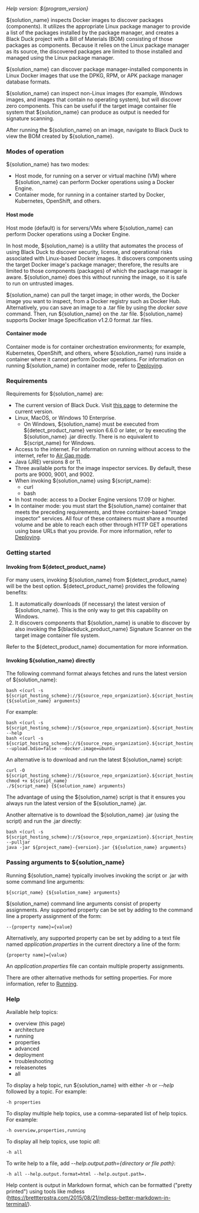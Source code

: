 
_Help version: ${program_version}_

${solution_name} inspects Docker images to discover packages (components).
It utilizes the appropriate Linux package manager to provide a list of
the packages installed by the package manager, and creates a Black Duck 
project with a Bill of Materials (BOM) consisting of those packages as components.
Because it relies on the Linux package manager as its source,
the discovered packages are limited to those installed and managed using the Linux package manager.

${solution_name} can discover package manager-installed components in
Linux Docker images that use the DPKG, RPM, or APK package manager database formats.

${solution_name} can inspect non-Linux images (for example, Windows images,
and images that contain no operating system), but 
will discover zero components. This can be useful if the target image
container file system that ${solution_name} can produce as output is needed
for signature scanning.

After running the ${solution_name} on an image, navigate to Black Duck to view the BOM created by 
${solution_name}.

### Modes of operation

${solution_name} has two modes:

* Host mode, for running on a server or virtual machine (VM) where ${solution_name} can perform Docker operations using a Docker Engine.
* Container mode, for running in a container started by Docker, Kubernetes, OpenShift, and others.

#### Host mode

Host mode (default) is for servers/VMs where ${solution_name} can perform Docker operations using a Docker Engine.

In host mode, ${solution_name} is a utility that automates the process of using Black Duck to discover security, license, and operational risks
associated with Linux-based Docker images. It discovers components using the target Docker image's package manager; therefore, the results
are limited to those components (packages) of which the package manager is aware. ${solution_name} does this without running
the image, so it is safe to run on untrusted images.

${solution_name} can pull the target image; in other words, the Docker image you want to inspect, from a Docker registry such
as Docker Hub. Alternatively, you can save an image to a .tar file by using the *docker save* command. Then, run ${solution_name}
on the .tar file. ${solution_name} supports Docker Image Specification v1.2.0 format .tar files.

#### Container mode

Container mode is for container orchestration environments; for example, Kubernetes, OpenShift, and others, where ${solution_name} runs
inside a container where it cannot perform Docker operations. For information on running ${solution_name} in container mode,
refer to [Deploying](deployment.md).

### Requirements

Requirements for ${solution_name} are:

* The current version of Black Duck. Visit [this page](${blackduck_release_page}) to determine the current version. 
* Linux, MacOS, or Windows 10 Enterprise.
    - On Windows, ${solution_name} must be executed from ${detect_product_name} version 6.6.0 or later, or by executing the ${solution_name} .jar directly. There is no equivalent to ${script_name} for Windows.
* Access to the internet. For information on running without access to the internet, refer to [Air Gap mode](advanced.md#air-gap-mode).
* Java (JRE) versions 8 or 11.
* Three available ports for the image inspector services. By default, these ports are 9000, 9001, and 9002.
* When invoking ${solution_name} using ${script_name}:
    - curl
    - bash
* In host mode: access to a Docker Engine versions 17.09 or higher.
* In container mode: you must start the ${solution_name} container that meets the preceding requirements, and three container-based
"image inspector" services. All four of these containers must share a mounted volume and be able to reach each other through HTTP GET operations using base URLs
that you provide. For more information, refer to [Deploying](deployment.md).
    
### Getting started

#### Invoking from ${detect_product_name}

For many users, invoking ${solution_name} from ${detect_product_name} will be the best option.
${detect_product_name} provides the following benefits:

1. It automatically downloads (if necessary) the latest version of ${solution_name}.
This is the only way to get this capability on Windows.
2. It discovers components that ${solution_name} is unable to discover by also invoking
the ${blackduck_product_name} Signature Scanner on the target image container file system.

Refer to the ${detect_product_name} documentation for more information.

#### Invoking ${solution_name} directly

The following command format always fetches and runs the latest version of ${solution_name}:

    bash <(curl -s ${script_hosting_scheme}://${source_repo_organization}.${script_hosting_domain}/${project_name}/${script_name}) {${solution_name} arguments}

For example:

    bash <(curl -s ${script_hosting_scheme}://${source_repo_organization}.${script_hosting_domain}/${project_name}/${script_name}) --help
    bash <(curl -s ${script_hosting_scheme}://${source_repo_organization}.${script_hosting_domain}/${project_name}/${script_name}) --upload.bdio=false --docker.image=ubuntu

An alternative is to download and run the latest ${solution_name} script:

    curl -O  ${script_hosting_scheme}://${source_repo_organization}.${script_hosting_domain}/${project_name}/${script_name}
    chmod +x ${script_name}
    ./${script_name} {${solution_name} arguments}

The advantage of using the ${solution_name} script is that it ensures you always run the latest version of the ${solution_name} .jar.

Another alternative is to download the ${solution_name} .jar (using the script) and run the .jar directly:

    bash <(curl -s ${script_hosting_scheme}://${source_repo_organization}.${script_hosting_domain}/${project_name}/${script_name}) --pulljar
    java -jar ${project_name}-{version}.jar {${solution_name} arguments}

### Passing arguments to ${solution_name}

Running ${solution_name} typically involves invoking the script or .jar with some command line arguments:

    ${script_name} {${solution_name} arguments}
    
${solution_name} command line arguments consist of property assignments. Any supported property can be set by adding to the command line
a property assignment of the form:

	--{property name}={value}

Alternatively, any supported property can be set by adding to a text file named
*application.properties* in the current directory a line of the form:

    {property name}={value}

An *application.properties* file can contain multiple property assignments.

There are other alternative methods for setting properties. For more information, refer to [Running](running.md).

### Help

Available help topics:

* overview (this page)
* architecture
* running
* properties
* advanced
* deployment
* troubleshooting
* releasenotes
* all

To display a help topic, run ${solution_name} with either *-h* or *--help* followed by a topic. For example:

    -h properties
    
To display multiple help topics, use a comma-separated list of help topics. For example:

    -h overview,properties,running

To display all help topics, use topic *all*:

    -h all

To write help to a file, add *--help.output.path={directory or file path}*:

    -h all --help.output.format=html --help.output.path=.

Help content is output in Markdown format, which can be formatted ("pretty printed")
using tools like mdless (https://brettterpstra.com/2015/08/21/mdless-better-markdown-in-terminal/).
